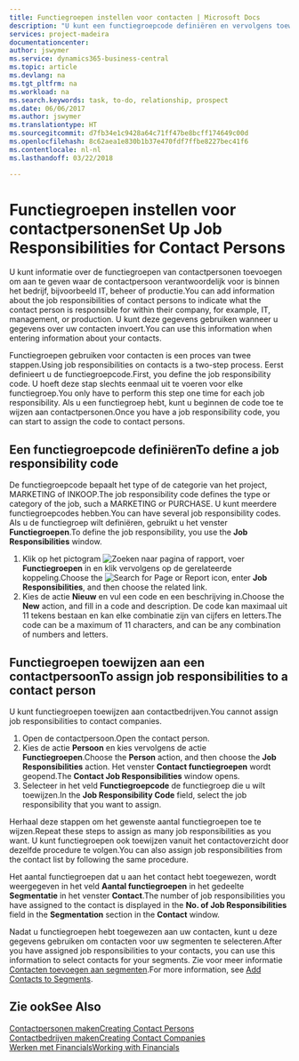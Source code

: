 ```yaml
---
title: Functiegroepen instellen voor contacten | Microsoft Docs
description: "U kunt een functiegroepcode definiëren en vervolgens toewijzen aan een contact om de taken aan te geven waarvoor uw contact verantwoordelijk is in hun bedrijf, bijvoorbeeld, IT of productie."
services: project-madeira
documentationcenter: 
author: jswymer
ms.service: dynamics365-business-central
ms.topic: article
ms.devlang: na
ms.tgt_pltfrm: na
ms.workload: na
ms.search.keywords: task, to-do, relationship, prospect
ms.date: 06/06/2017
ms.author: jswymer
ms.translationtype: HT
ms.sourcegitcommit: d7fb34e1c9428a64c71ff47be8bcff174649c00d
ms.openlocfilehash: 8c62aea1e830b1b37e470fdf7ffbe8227bec41f6
ms.contentlocale: nl-nl
ms.lasthandoff: 03/22/2018

---
```

# <a name="set-up-job-responsibilities-for-contact-persons"></a><span data-ttu-id="933d8-103">Functiegroepen instellen voor contactpersonen</span><span class="sxs-lookup"><span data-stu-id="933d8-103">Set Up Job Responsibilities for Contact Persons</span></span>
<span data-ttu-id="933d8-104">U kunt informatie over de functiegroepen van contactpersonen toevoegen om aan te geven waar de contactpersoon verantwoordelijk voor is binnen het bedrijf, bijvoorbeeld IT, beheer of productie.</span><span class="sxs-lookup"><span data-stu-id="933d8-104">You can add information about the job responsibilities of contact persons to indicate what the contact person is responsible for within their company, for example, IT, management, or production.</span></span> <span data-ttu-id="933d8-105">U kunt deze gegevens gebruiken wanneer u gegevens over uw contacten invoert.</span><span class="sxs-lookup"><span data-stu-id="933d8-105">You can use this information when entering information about your contacts.</span></span>

<span data-ttu-id="933d8-106">Functiegroepen gebruiken voor contacten is een proces van twee stappen.</span><span class="sxs-lookup"><span data-stu-id="933d8-106">Using job responsibilities on contacts is a two-step process.</span></span> <span data-ttu-id="933d8-107">Eerst definieert u de functiegroepcode.</span><span class="sxs-lookup"><span data-stu-id="933d8-107">First, you define the job responsibility code.</span></span> <span data-ttu-id="933d8-108">U hoeft deze stap slechts eenmaal uit te voeren voor elke functiegroep.</span><span class="sxs-lookup"><span data-stu-id="933d8-108">You only have to perform this step one time for each job responsibility.</span></span> <span data-ttu-id="933d8-109">Als u een functiegroep hebt, kunt u beginnen de code toe te wijzen aan contactpersonen.</span><span class="sxs-lookup"><span data-stu-id="933d8-109">Once you have a job responsibility code, you can start to assign the code to contact persons.</span></span>

## <a name="to-define-a-job-responsibility-code"></a><span data-ttu-id="933d8-110">Een functiegroepcode definiëren</span><span class="sxs-lookup"><span data-stu-id="933d8-110">To define a job responsibility code</span></span>
<span data-ttu-id="933d8-111">De functiegroepcode bepaalt het type of de categorie van het project, MARKETING of INKOOP.</span><span class="sxs-lookup"><span data-stu-id="933d8-111">The job responsibility code defines the type or category of the job, such a MARKETING or PURCHASE.</span></span> <span data-ttu-id="933d8-112">U kunt meerdere functiegroepcodes hebben.</span><span class="sxs-lookup"><span data-stu-id="933d8-112">You can have several job responsibility codes.</span></span> <span data-ttu-id="933d8-113">Als u de functiegroep wilt definiëren, gebruikt u het venster **Functiegroepen**.</span><span class="sxs-lookup"><span data-stu-id="933d8-113">To define the job responsibility, you use the **Job Responsibilities** window.</span></span>

1. <span data-ttu-id="933d8-114">Klik op het pictogram ![Zoeken naar pagina of rapport](media/ui-search/search_small.png "pictogram Zoeken naar pagina of rapport"), voer **Functiegroepen** in en klik vervolgens op de gerelateerde koppeling.</span><span class="sxs-lookup"><span data-stu-id="933d8-114">Choose the ![Search for Page or Report](media/ui-search/search_small.png "Search for Page or Report icon") icon, enter **Job Responsibilities**, and then choose the related link.</span></span>
2. <span data-ttu-id="933d8-115">Kies de actie **Nieuw** en vul een code en een beschrijving in.</span><span class="sxs-lookup"><span data-stu-id="933d8-115">Choose the **New** action, and fill in a code and description.</span></span> <span data-ttu-id="933d8-116">De code kan maximaal uit 11 tekens bestaan en kan elke combinatie zijn van cijfers en letters.</span><span class="sxs-lookup"><span data-stu-id="933d8-116">The code can be a maximum of 11 characters, and can be any combination of numbers and letters.</span></span>

## <a name="to-assign-job-responsibilities-to-a-contact-person"></a><span data-ttu-id="933d8-117">Functiegroepen toewijzen aan een contactpersoon</span><span class="sxs-lookup"><span data-stu-id="933d8-117">To assign job responsibilities to a contact person</span></span>
<span data-ttu-id="933d8-118">U kunt functiegroepen toewijzen aan contactbedrijven.</span><span class="sxs-lookup"><span data-stu-id="933d8-118">You cannot assign job responsibilities to contact companies.</span></span>

1. <span data-ttu-id="933d8-119">Open de contactpersoon.</span><span class="sxs-lookup"><span data-stu-id="933d8-119">Open the contact person.</span></span>
2. <span data-ttu-id="933d8-120">Kies de actie **Persoon** en kies vervolgens de actie **Functiegroepen**.</span><span class="sxs-lookup"><span data-stu-id="933d8-120">Choose the **Person** action, and then choose the **Job Responsibilities** action.</span></span> <span data-ttu-id="933d8-121">Het venster **Contact functiegroepen** wordt geopend.</span><span class="sxs-lookup"><span data-stu-id="933d8-121">The **Contact Job Responsibilities** window opens.</span></span>
3. <span data-ttu-id="933d8-122">Selecteer in het veld **Functiegroepcode** de functiegroep die u wilt toewijzen.</span><span class="sxs-lookup"><span data-stu-id="933d8-122">In the **Job Responsibility Code** field, select the job responsibility that you want to assign.</span></span>

<span data-ttu-id="933d8-123">Herhaal deze stappen om het gewenste aantal functiegroepen toe te wijzen.</span><span class="sxs-lookup"><span data-stu-id="933d8-123">Repeat these steps to assign as many job responsibilities as you want.</span></span> <span data-ttu-id="933d8-124">U kunt functiegroepen ook toewijzen vanuit het contactoverzicht door dezelfde procedure te volgen.</span><span class="sxs-lookup"><span data-stu-id="933d8-124">You can also assign job responsibilities from the contact list by following the same procedure.</span></span>

<span data-ttu-id="933d8-125">Het aantal functiegroepen dat u aan het contact hebt toegewezen, wordt weergegeven in het veld **Aantal functiegroepen** in het gedeelte **Segmentatie** in het venster **Contact**.</span><span class="sxs-lookup"><span data-stu-id="933d8-125">The number of job responsibilities you have assigned to the contact is displayed in the **No. of Job Responsibilities** field in the **Segmentation** section in the **Contact** window.</span></span>

<span data-ttu-id="933d8-126">Nadat u functiegroepen hebt toegewezen aan uw contacten, kunt u deze gegevens gebruiken om contacten voor uw segmenten te selecteren.</span><span class="sxs-lookup"><span data-stu-id="933d8-126">After you have assigned job responsibilities to your contacts, you can use this information to select contacts for your segments.</span></span> <span data-ttu-id="933d8-127">Zie voor meer informatie [Contacten toevoegen aan segmenten](marketing-add-contact-segment.md).</span><span class="sxs-lookup"><span data-stu-id="933d8-127">For more information, see [Add Contacts to Segments](marketing-add-contact-segment.md).</span></span>

## <a name="see-also"></a><span data-ttu-id="933d8-128">Zie ook</span><span class="sxs-lookup"><span data-stu-id="933d8-128">See Also</span></span>
[<span data-ttu-id="933d8-129">Contactpersonen maken</span><span class="sxs-lookup"><span data-stu-id="933d8-129">Creating Contact Persons</span></span>](marketing-create-contact-persons.md)  
[<span data-ttu-id="933d8-130">Contactbedrijven maken</span><span class="sxs-lookup"><span data-stu-id="933d8-130">Creating Contact Companies</span></span>](marketing-create-contact-companies.md)  
[<span data-ttu-id="933d8-131">Werken met Financials</span><span class="sxs-lookup"><span data-stu-id="933d8-131">Working with Financials</span></span>](ui-work-product.md)

